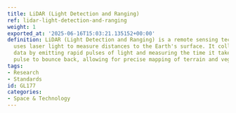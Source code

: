 ```yaml
---
title: LiDAR (Light Detection and Ranging)
ref: lidar-light-detection-and-ranging
weight: 1
exported_at: '2025-06-16T15:03:21.135152+00:00'
definition: LiDAR (Light Detection and Ranging) is a remote sensing technology that
  uses laser light to measure distances to the Earth's surface. It collects high-resolution
  data by emitting rapid pulses of light and measuring the time it takes for each
  pulse to bounce back, allowing for precise mapping of terrain and vegetation.
tags:
- Research
- Standards
id: GL177
categories:
- Space & Technology
---
```


